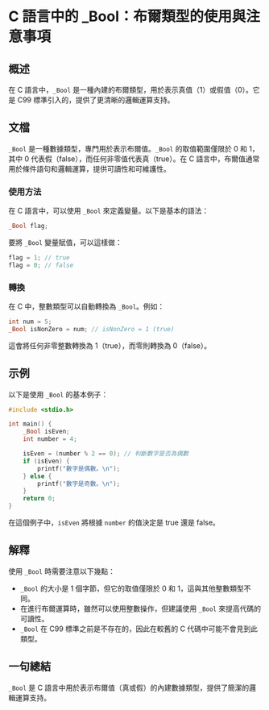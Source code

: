 <!--
Meta Description: # C 語言中的 _Bool：布爾類型的使用與注意事項 ## 概述 在 C 語言中，`_Bool` 是一種內建的布爾類型，用於表示真值（1）或假值（0）。它是 C99 標準引入的，提供了更清晰的邏輯運算支持。 ## 文檔 `_Bool` 是一種數據類型，專門用於表示布爾值。`_Bool` 的取值範圍...
Meta Keywords: _bool, true, false, iseven, 語言中
-->

# C 語言中的 _Bool：布爾類型的使用與注意事項

## 概述
在 C 語言中，`_Bool` 是一種內建的布爾類型，用於表示真值（1）或假值（0）。它是 C99 標準引入的，提供了更清晰的邏輯運算支持。

## 文檔
`_Bool` 是一種數據類型，專門用於表示布爾值。`_Bool` 的取值範圍僅限於 0 和 1，其中 0 代表假（false），而任何非零值代表真（true）。在 C 語言中，布爾值通常用於條件語句和邏輯運算，提供可讀性和可維護性。

### 使用方法
在 C 語言中，可以使用 `_Bool` 來定義變量。以下是基本的語法：
```c
_Bool flag;
```
要將 `_Bool` 變量賦值，可以這樣做：
```c
flag = 1; // true
flag = 0; // false
```

### 轉換
在 C 中，整數類型可以自動轉換為 `_Bool`。例如：
```c
int num = 5;
_Bool isNonZero = num; // isNonZero = 1 (true)
```
這會將任何非零整數轉換為 1（true），而零則轉換為 0（false）。

## 示例
以下是使用 `_Bool` 的基本例子：
```c
#include <stdio.h>

int main() {
    _Bool isEven;
    int number = 4;

    isEven = (number % 2 == 0); // 判斷數字是否為偶數
    if (isEven) {
        printf("數字是偶數。\n");
    } else {
        printf("數字是奇數。\n");
    }
    return 0;
}
```
在這個例子中，`isEven` 將根據 `number` 的值決定是 true 還是 false。

## 解釋
使用 `_Bool` 時需要注意以下幾點：
- `_Bool` 的大小是 1 個字節，但它的取值僅限於 0 和 1，這與其他整數類型不同。
- 在進行布爾運算時，雖然可以使用整數操作，但建議使用 `_Bool` 來提高代碼的可讀性。
- `_Bool` 在 C99 標準之前是不存在的，因此在較舊的 C 代碼中可能不會見到此類型。

## 一句總結
`_Bool` 是 C 語言中用於表示布爾值（真或假）的內建數據類型，提供了簡潔的邏輯運算支持。